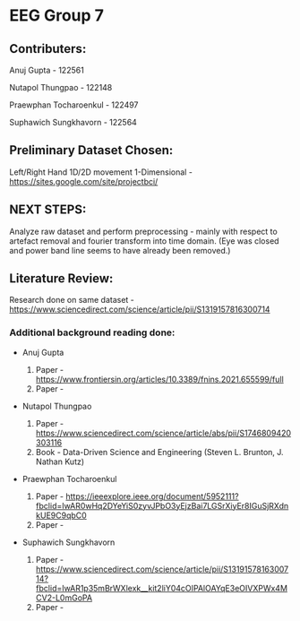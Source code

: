 # EEG Group 7
## Contributers:
Anuj Gupta - 122561

Nutapol Thungpao - 122148

Praewphan Tocharoenkul - 122497

Suphawich Sungkhavorn - 122564
## Preliminary Dataset Chosen:
Left/Right Hand 1D/2D movement 1-Dimensional - https://sites.google.com/site/projectbci/
## NEXT STEPS:
Analyze raw dataset and perform preprocessing - mainly with respect to artefact removal and fourier transform into time domain. (Eye was closed and power band line seems to have already been removed.)
## Literature Review:
Research done on same dataset - https://www.sciencedirect.com/science/article/pii/S1319157816300714

### Additional background reading done:
- Anuj Gupta 
  1. Paper - https://www.frontiersin.org/articles/10.3389/fnins.2021.655599/full
  2. Paper - 

- Nutapol Thungpao
  1. Paper - https://www.sciencedirect.com/science/article/abs/pii/S1746809420303116
  2. Book - Data-Driven Science and Engineering (Steven L. Brunton, J. Nathan Kutz)
  
- Praewphan Tocharoenkul
  1. Paper - https://ieeexplore.ieee.org/document/5952111?fbclid=IwAR0wHq2DYeYiS0zyvJPbO3yEjzBai7LGSrXiyEr8IGuSjRXdnkUE9C9qbC0
  2. Paper - 
  
- Suphawich Sungkhavorn
  1. Paper - https://www.sciencedirect.com/science/article/pii/S1319157816300714?fbclid=IwAR1p35mBrWXlexk__kit2liY04cOIPAlOAYqE3eOIVXPWx4MCV2-L0mGoPA
  2. Paper - 
